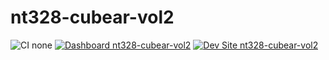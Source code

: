 # nt328-cubear-vol2

![CI none](https://img.shields.io/badge/ci-none-orange.svg)
[![Dashboard nt328-cubear-vol2](https://img.shields.io/badge/dashboard-nt328_cubear_vol2-yellow.svg)](https://dashboard.pantheon.io/sites/d4ae58db-149f-403d-be1d-315cc7f64f2a#dev/code)
[![Dev Site nt328-cubear-vol2](https://img.shields.io/badge/site-nt328_cubear_vol2-blue.svg)](http://dev-nt328-cubear-vol2.pantheonsite.io/)
